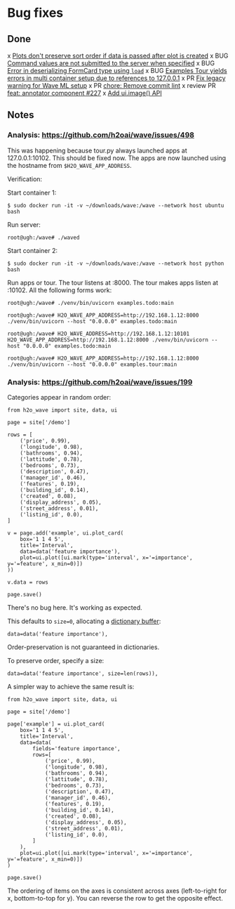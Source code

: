# Bug fixes

## Done

x [Plots don't preserve sort order if data is passed after plot is created](https://github.com/h2oai/wave/issues/199)
x BUG [Command values are not submitted to the server when specified](https://github.com/h2oai/wave/issues/661)
x BUG [Error in deserializing FormCard type using `load`](https://github.com/h2oai/wave/issues/607)
x BUG [Examples Tour yields errors in multi container setup due to references to 127.0.0.1](https://github.com/h2oai/wave/issues/498)
x PR [Fix legacy warning for Wave ML setup](https://github.com/h2oai/wave/pull/774)
x PR [chore: Remove commit lint](https://github.com/h2oai/wave/pull/775)
x review PR [feat: annotator component #227](https://github.com/h2oai/wave/pull/737)
x [Add ui.image() API](https://github.com/h2oai/wave/issues/191)

## Notes

### Analysis: https://github.com/h2oai/wave/issues/498

This was happening because tour.py always launched apps at 127.0.0.1:10102. This should be fixed now. The apps are now launched using the hostname from `$H2O_WAVE_APP_ADDRESS`.

Verification:

Start container 1:

    $ sudo docker run -it -v ~/downloads/wave:/wave --network host ubuntu bash

Run server:

    root@ugh:/wave# ./waved

Start container 2:

    $ sudo docker run -it -v ~/downloads/wave:/wave --network host python bash

Run apps or tour.  The tour listens at :8000. The tour makes apps listen at :10102.  All the following forms work:

    root@ugh:/wave# ./venv/bin/uvicorn examples.todo:main

    root@ugh:/wave# H2O_WAVE_APP_ADDRESS=http://192.168.1.12:8000 ./venv/bin/uvicorn --host "0.0.0.0" examples.todo:main

    root@ugh:/wave# H2O_WAVE_ADDRESS=http://192.168.1.12:10101 H2O_WAVE_APP_ADDRESS=http://192.168.1.12:8000 ./venv/bin/uvicorn --host "0.0.0.0" examples.todo:main

    root@ugh:/wave# H2O_WAVE_APP_ADDRESS=http://192.168.1.12:8000 ./venv/bin/uvicorn --host "0.0.0.0" examples.tour:main


### Analysis: https://github.com/h2oai/wave/issues/199

Categories appear in random order: 

    from h2o_wave import site, data, ui

    page = site['/demo']

    rows = [
        ('price', 0.99),
        ('longitude', 0.98),
        ('bathrooms', 0.94),
        ('lattitude', 0.78),
        ('bedrooms', 0.73),
        ('description', 0.47),
        ('manager_id', 0.46),
        ('features', 0.19),
        ('building_id', 0.14),
        ('created', 0.08),
        ('display_address', 0.05),
        ('street_address', 0.01),
        ('listing_id', 0.0),
    ]

    v = page.add('example', ui.plot_card(
        box='1 1 4 5',
        title='Interval',
        data=data('feature importance'),
        plot=ui.plot([ui.mark(type='interval', x='=importance', y='=feature', x_min=0)])
    ))

    v.data = rows

    page.save()

There's no bug here. It's working as expected.

This defaults to `size=0`, allocating a [dictionary buffer](https://wave.h2o.ai/docs/buffers#types-of-buffers):

    data=data('feature importance'),

Order-preservation is not guaranteed in dictionaries.

To preserve order, specify a size:

    data=data('feature importance', size=len(rows)),

A simpler way to achieve the same result is:

    from h2o_wave import site, data, ui

    page = site['/demo']

    page['example'] = ui.plot_card(
        box='1 1 4 5',
        title='Interval',
        data=data(
            fields='feature importance',
            rows=[
                ('price', 0.99),
                ('longitude', 0.98),
                ('bathrooms', 0.94),
                ('lattitude', 0.78),
                ('bedrooms', 0.73),
                ('description', 0.47),
                ('manager_id', 0.46),
                ('features', 0.19),
                ('building_id', 0.14),
                ('created', 0.08),
                ('display_address', 0.05),
                ('street_address', 0.01),
                ('listing_id', 0.0),
            ]
        ),
        plot=ui.plot([ui.mark(type='interval', x='=importance', y='=feature', x_min=0)])
    )

    page.save()

The ordering of items on the axes is consistent across axes (left-to-right for x, bottom-to-top for y). You can reverse the row to get the opposite effect.